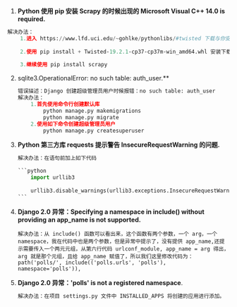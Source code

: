 1.  **Python 使用 pip 安装 Scrapy 的时候出现的 Microsoft Visual C++ 14.0 is required.**

   ```python
   解决办法：
       1.进入 https://www.lfd.uci.edu/~gohlke/pythonlibs/#twisted 下载与你安装 python 版本一致的文件进行下载。(比如我的Python 版本是 3.7(64位)，那么需要下载的是：Twisted‑19.2.1‑cp37‑cp37m‑win_amd64.whl)。
       
       2.使用 pip install + Twisted‑19.2.1‑cp37‑cp37m‑win_amd64.whl 安装下载文件。
       
       3.继续使用 pip install scrapy
   ```

   

2. sqlite3.OperationalError: no such table: auth_user.**

   ```python
   错误描述：Django 创建超级管理员用户时候报错：no such table: auth_user
   解决办法：
       1.首先使用命令行创建默认库
           python manage.py makemigrations
           python manage.py migrate
       2.使用如下命令创建超级管理员用户
           python manage.py createsuperuser
   ```

   

3. **Python 第三方库 requests 提示警告 InsecureRequestWarning 的问题.**

   ~~~python
   解决办法：在语句前加上如下代码
   
   ```python    
       import urllib3
       
       urllib3.disable_warnings(urllib3.exceptions.InsecureRequestWarning)
   ```
   ~~~

   

4. **Django 2.0 异常：Specifying a namespace in include() without providing an app_name is not supported.**

   ```
   解决办法：从 include() 函数可以看出来，这个函数有两个参数，一个 arg，一个 namespace，我在代码中也是两个参数，但是异常中提示了，没有提供 app_name,还提示需要传入一个两元元组，从第六行代码 urlconf_module, app_name = arg 得出，arg 就是那个元组，且给 app_name 赋值了，所以我们这里修改代码为： path('polls/', include(('polls.urls', 'polls'), namespace='polls')),
   ```

   

5. **Django 2.0 异常：'polls' is not a registered namespace**.

   ```python
   解决办法：在项目 settings.py 文件中 INSTALLED_APPS 将创建的应用进行添加。
   ```

   
